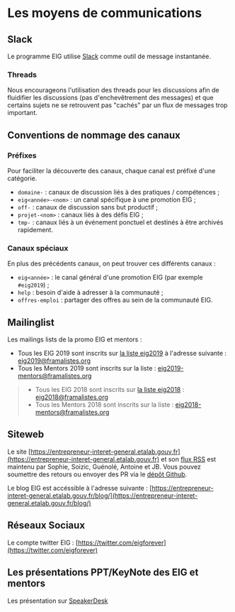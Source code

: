 # Les moyens de communications

## Slack

Le programme EIG utilise [Slack](https://eig-hq.slack.com) comme outil de message instantanée.

### Threads
Nous encourageons l'utilisation des threads pour les discussions afin de fluidifier les discussions (pas d'enchevêtrement des messages) et que certains sujets ne se retrouvent pas "cachés" par un flux de messages trop important.

## Conventions de nommage des canaux

### Préfixes

Pour faciliter la découverte des canaux, chaque canal est préfixé d'une catégorie.

- `domaine-` : canaux de discussion liés à des pratiques / compétences ;
- `eig<année>-<nom>` : un canal spécifique à une promotion EIG ;
- `off-` : canaux de discussion sans but productif ;
- `projet-<nom>` : canaux liés à des défis EIG ;
- `tmp-` : canaux liés à un événement ponctuel et destinés à être archivés rapidement.

### Canaux spéciaux

En plus des précédents canaux, on peut trouver ces différents canaux :
- `eig<année>` : le canal général d'une promotion EIG (par exemple `#eig2019`) ;
- `help` : besoin d'aide à adresser à la communauté ;
- `offres-emploi` : partager des offres au sein de la communauté EIG.

## Mailinglist

Les mailings lists de la promo EIG et mentors : 

* Tous les EIG 2019 sont inscrits sur [la liste eig2019](https://framalistes.org/sympa/review/eig2019) à l'adresse suivante : [eig2019@framalistes.org](mailto:eig2019@framalistes.org)
* Tous les Mentors 2019 sont inscrits sur la liste  : [eig2019-mentors@framalistes.org](mailto:eig2019-mentors@framalistes.org)


>    * Tous les EIG 2018 sont inscrits sur [la liste eig2018](https://framalistes.org/sympa/review/eig2018) : [eig2018@framalistes.org](mailto:eig2018@framalistes.org)
>    * Tous les Mentors 2018 sont inscrits sur la liste  : [eig2018-mentors@framalistes.org](mailto:eig2018-mentors@framalistes.org)

## Siteweb

Le site [https://entrepreneur-interet-general.etalab.gouv.fr](https://entrepreneur-interet-general.etalab.gouv.fr) et son [flux RSS](https://entrepreneur-interet-general.etalab.gouv.fr/feed.xml) est maintenu par Sophie, Soizic, Guénolé, Antoine et JB. Vous pouvez soumettre des retours ou envoyer des PR via le [dépôt Github](https://github.com/entrepreneur-interet-general/site-eig).

Le blog EIG est accéssible à l'adresse suivante : [https://entrepreneur-interet-general.etalab.gouv.fr/blog/](https://entrepreneur-interet-general.etalab.gouv.fr/blog/)

## Réseaux Sociaux 

Le compte twitter EIG : [https://twitter.com/eigforever](https://twitter.com/eigforever)

## Les présentations PPT/KeyNote des EIG et mentors

Les présentation sur [SpeakerDesk](https://speakerdeck.com/eig2018)
